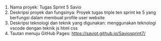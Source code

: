 1. Nama proyek: Tugas Sprint 5 Savio
2. Deskripsi proyek dan fungsinya: Proyek tugas triple ten sprint ke 5 yang berfungsi dalam membuat profile user website
3. Deskripsi teknologi dan teknik yang digunakan: menggunakan teknologi vscode dengan teknik js html css
4. Tautan menuju GitHub Pages: https://saviot.github.io/Saviosprint7/
